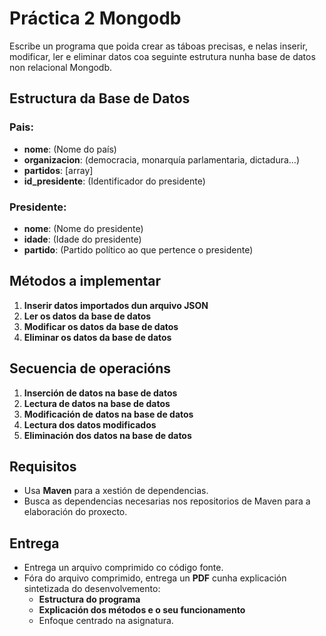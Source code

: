 # Práctica 2 Mongodb

Escribe un programa que poida crear as táboas precisas, e nelas inserir, modificar, ler e eliminar datos coa seguinte estrutura nunha base de datos non relacional Mongodb.

## Estructura da Base de Datos

### Pais:
- **nome**: (Nome do país)
- **organizacion**: (democracia, monarquía parlamentaria, dictadura…)
- **partidos**: [array]
- **id_presidente**: (Identificador do presidente)

### Presidente:
- **nome**: (Nome do presidente)
- **idade**: (Idade do presidente)
- **partido**: (Partido político ao que pertence o presidente)

## Métodos a implementar

1. **Inserir datos importados dun arquivo JSON**
2. **Ler os datos da base de datos**
3. **Modificar os datos da base de datos**
4. **Eliminar os datos da base de datos**

## Secuencia de operacións

1. **Inserción de datos na base de datos**
2. **Lectura de datos na base de datos**
3. **Modificación de datos na base de datos**
4. **Lectura dos datos modificados**
5. **Eliminación dos datos na base de datos**

## Requisitos

- Usa **Maven** para a xestión de dependencias.
- Busca as dependencias necesarias nos repositorios de Maven para a elaboración do proxecto.

## Entrega

- Entrega un arquivo comprimido co código fonte.
- Fóra do arquivo comprimido, entrega un **PDF** cunha explicación sintetizada do desenvolvemento:
    - **Estructura do programa**
    - **Explicación dos métodos e o seu funcionamento**
    - Enfoque centrado na asignatura.

